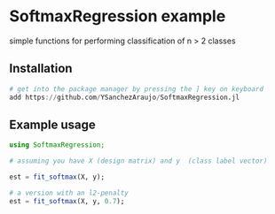 # SoftmaxRegression example
simple functions for performing classification of n > 2 classes

## Installation

```julia
# get into the package manager by pressing the ] key on keyboard
add https://github.com/YSanchezAraujo/SoftmaxRegression.jl
```


## Example usage
```julia
using SoftmaxRegression;

# assuming you have X (design matrix) and y  (class label vector)

est = fit_softmax(X, y);

# a version with an l2-penalty
est = fit_softmax(X, y, 0.7);
```
